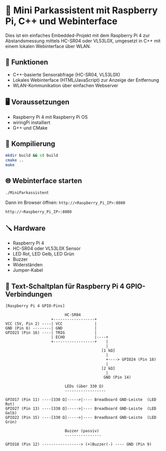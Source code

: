 # 🚗 Mini Parkassistent mit Raspberry Pi, C++ und Webinterface

Dies ist ein einfaches Embedded-Projekt mit dem Raspberry Pi 4 zur Abstandsmessung mittels HC-SR04 oder VL53L0X, umgesetzt in C++ mit einem lokalen Webinterface über WLAN.

## 🔧 Funktionen
- C++-basierte Sensorabfrage (HC-SR04, VL53L0X)
- Lokales Webinterface (HTML/JavaScript) zur Anzeige der Entfernung
- WLAN-Kommunikation über einfachen Webserver

## 🖥️ Voraussetzungen
- Raspberry Pi 4 mit Raspberry Pi OS
- wiringPi installiert
- G++ und CMake

## 🚀 Kompilierung
```bash
mkdir build && cd build
cmake ..
make
```

## 🌐 Webinterface starten
```bash
./MiniParkassistent
```
Dann im Browser öffnen: `http://<Raspberry_Pi_IP>:8080`
```bash
http://<Raspberry_Pi_IP>:8080
```
## 🪛 Hardware
- Raspberry Pi 4
- HC-SR04 oder VL53L0X Sensor
- LED Rot, LED Gelb, LED Grün
- Buzzer
- Widerständen
- Jumper-Kabel

## 📐 Text-Schaltplan für Raspberry Pi 4 GPIO-Verbindungen
```
[Raspberry Pi 4 GPIO-Pins]

                          HC-SR04
                    +------------------+
VCC (5V, Pin 2) ----| VCC              |
GND (Pin 6) --------| GND              |
GPIO23 (Pin 16) ----| TRIG             |
                    | ECHO             |----+
                    +------------------+    |
                                            |
                                          [1 kΩ]
                                            |
                                            +----> GPIO24 (Pin 18)
                                            |
                                          [2 kΩ]
                                            |
                                           GND (Pin 14)

                          LEDs (über 330 Ω)
                          ------------------

GPIO17 (Pin 11) ----[330 Ω]----->|---- Breadboard GND-Leiste  (LED Rot)
GPIO27 (Pin 13) ----[330 Ω]----->|---- Breadboard GND-Leiste  (LED Gelb)
GPIO22 (Pin 15) ----[330 Ω]----->|---- Breadboard GND-Leiste  (LED Grün)

                          Buzzer (passiv)
                          ----------------

GPIO18 (Pin 12) -----------------> (+)Buzzer(-) ---- GND (Pin 9)

```
